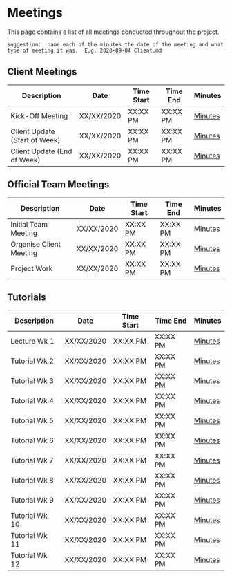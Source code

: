 # Meetings

This page contains a list of all meetings conducted throughout the project.  

`suggestion:  name each of the minutes the date of the meeting and what type of meeting it was.  E.g. 2020-09-04 Client.md`

## Client Meetings

| Description | Date | Time Start | Time End | Minutes |
|--|--|--|--|--|
| Kick-Off Meeting | XX/XX/2020 | XX:XX PM | XX:XX PM | [Minutes]() |
| Client Update (Start of Week) | XX/XX/2020 | XX:XX PM | XX:XX PM | [Minutes]() |
| Client Update (End of Week) | XX/XX/2020 | XX:XX PM | XX:XX PM | [Minutes]() |


## Official Team Meetings

| Description | Date | Time Start | Time End | Minutes |
|--|--|--|--|--|
| Initial Team Meeting | XX/XX/2020 | XX:XX PM | XX:XX PM | [Minutes]() |
| Organise Client Meeting | XX/XX/2020 | XX:XX PM | XX:XX PM | [Minutes]() |
| Project Work | XX/XX/2020 | XX:XX PM | XX:XX PM | [Minutes]() |

## Tutorials

| Description | Date | Time Start | Time End | Minutes |
|--|--|--|--|--|
| Lecture Wk 1 | XX/XX/2020 | XX:XX PM | XX:XX PM | [Minutes]() |
| Tutorial Wk 2 | XX/XX/2020 | XX:XX PM | XX:XX PM | [Minutes]() |
| Tutorial Wk 3 | XX/XX/2020 | XX:XX PM | XX:XX PM | [Minutes]() |
| Tutorial Wk 4 | XX/XX/2020 | XX:XX PM | XX:XX PM | [Minutes]() |
| Tutorial Wk 5 | XX/XX/2020 | XX:XX PM | XX:XX PM | [Minutes]() |
| Tutorial Wk 6 | XX/XX/2020 | XX:XX PM | XX:XX PM | [Minutes]() |
| Tutorial Wk 7 | XX/XX/2020 | XX:XX PM | XX:XX PM | [Minutes]() |
| Tutorial Wk 8 | XX/XX/2020 | XX:XX PM | XX:XX PM | [Minutes]() |
| Tutorial Wk 9 | XX/XX/2020 | XX:XX PM | XX:XX PM | [Minutes]() |
| Tutorial Wk 10 | XX/XX/2020 | XX:XX PM | XX:XX PM | [Minutes]() |
| Tutorial Wk 11 | XX/XX/2020 | XX:XX PM | XX:XX PM | [Minutes]() |
| Tutorial Wk 12 | XX/XX/2020 | XX:XX PM | XX:XX PM | [Minutes]() |
